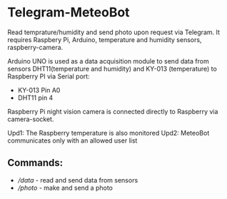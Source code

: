 # Telegram-MeteoBot
Read temprature/humidity and send photo upon request via Telegram. It requires Raspbery Pi, Arduino, temperature and humidity sensors, raspberry-camera.

Arduino UNO is used as a data acquisition module to send data from sensors DHT11(temperature and humidity) and KY-013 (temperature) to Raspberry PI via Serial port:
 * KY-013 Pin A0
 * DHT11 pin 4 

Raspberry Pi night vision camera is connected directly to Raspberry via camera-socket.

Upd1: The Raspberry temperature is also monitored
Upd2: MeteoBot communicates only with an allowed user list
## Commands:
 *  */data* - read and send data from sensors
 *  */photo* - make and send a photo

